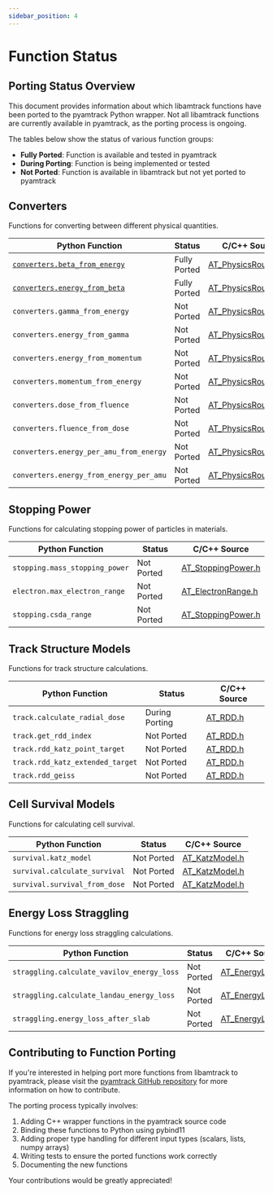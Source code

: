 ```yaml
---
sidebar_position: 4
---
```


# Function Status

## Porting Status Overview

This document provides information about which libamtrack functions have been ported to the pyamtrack Python wrapper. Not all libamtrack functions are currently available in pyamtrack, as the porting process is ongoing.

The tables below show the status of various function groups:
- **Fully Ported**: Function is available and tested in pyamtrack
- **During Porting**: Function is being implemented or tested
- **Not Ported**: Function is available in libamtrack but not yet ported to pyamtrack

## Converters

Functions for converting between different physical quantities.

| Python Function | Status | C/C++ Source |
|-----------------|--------|--------------|
| [`converters.beta_from_energy`](API/converters.md#beta_from_energy) | Fully Ported | [AT_PhysicsRoutines.h](https://github.com/libamtrack/library/blob/master/include/AT_PhysicsRoutines.h#L68) |
| [`converters.energy_from_beta`](API/converters.md#energy_from_beta) | Fully Ported | [AT_PhysicsRoutines.h](https://github.com/libamtrack/library/blob/master/include/AT_PhysicsRoutines.h#L68) |
| `converters.gamma_from_energy` | Not Ported | [AT_PhysicsRoutines.h](https://github.com/libamtrack/library/blob/master/include/AT_PhysicsRoutines.h#L152) |
| `converters.energy_from_gamma` | Not Ported | [AT_PhysicsRoutines.h](https://github.com/libamtrack/library/blob/master/include/AT_PhysicsRoutines.h#L112) |
| `converters.energy_from_momentum` | Not Ported | [AT_PhysicsRoutines.h](https://github.com/libamtrack/library/blob/master/include/AT_PhysicsRoutines.h#L132) |
| `converters.momentum_from_energy` | Not Ported | [AT_PhysicsRoutines.h](https://github.com/libamtrack/library/blob/master/include/AT_PhysicsRoutines.h#L419) |
| `converters.dose_from_fluence` | Not Ported | [AT_PhysicsRoutines.h](https://github.com/libamtrack/library/blob/master/include/AT_PhysicsRoutines.h#L446) |
| `converters.fluence_from_dose` | Not Ported | [AT_PhysicsRoutines.h](https://github.com/libamtrack/library/blob/master/include/AT_PhysicsRoutines.h#L485) |
| `converters.energy_per_amu_from_energy` | Not Ported | [AT_PhysicsRoutines.h](https://github.com/libamtrack/library/blob/master/include/AT_PhysicsRoutines.h#L51) |
| `converters.energy_from_energy_per_amu` | Not Ported | [AT_PhysicsRoutines.h](https://github.com/libamtrack/library/blob/master/include/AT_PhysicsRoutines.h#L59) |

## Stopping Power

Functions for calculating stopping power of particles in materials.

| Python Function | Status | C/C++ Source |
|-----------------|--------|--------------|
| `stopping.mass_stopping_power` | Not Ported | [AT_StoppingPower.h](https://github.com/libamtrack/library/blob/master/include/AT_StoppingPower.h#L151) |
| `electron.max_electron_range` | Not Ported | [AT_ElectronRange.h](https://github.com/libamtrack/library/blob/master/include/AT_ElectronRange.h) |
| `stopping.csda_range` | Not Ported | [AT_StoppingPower.h](https://github.com/libamtrack/library/blob/master/include/AT_DataRange.h#L112) |


## Track Structure Models

Functions for track structure calculations.

| Python Function | Status | C/C++ Source |
|-----------------|--------|--------------|
| `track.calculate_radial_dose` | During Porting | [AT_RDD.h](https://github.com/libamtrack/library/blob/master/include/AT_RDD.h) |
| `track.get_rdd_index` | Not Ported | [AT_RDD.h](https://github.com/libamtrack/library/blob/master/include/AT_RDD.h) |
| `track.rdd_katz_point_target` | Not Ported | [AT_RDD.h](https://github.com/libamtrack/library/blob/master/include/AT_RDD.h) |
| `track.rdd_katz_extended_target` | Not Ported | [AT_RDD.h](https://github.com/libamtrack/library/blob/master/include/AT_RDD.h) |
| `track.rdd_geiss` | Not Ported | [AT_RDD.h](https://github.com/libamtrack/library/blob/master/include/AT_RDD.h) |

## Cell Survival Models

Functions for calculating cell survival.

| Python Function | Status | C/C++ Source |
|-----------------|--------|--------------|
| `survival.katz_model` | Not Ported | [AT_KatzModel.h](https://github.com/libamtrack/library/blob/master/include/AT_KatzModel.h) |
| `survival.calculate_survival` | Not Ported | [AT_KatzModel.h](https://github.com/libamtrack/library/blob/master/include/AT_KatzModel.h) |
| `survival.survival_from_dose` | Not Ported | [AT_KatzModel.h](https://github.com/libamtrack/library/blob/master/include/AT_KatzModel.h) |

## Energy Loss Straggling

Functions for energy loss straggling calculations.

| Python Function | Status | C/C++ Source |
|-----------------|--------|--------------|
| `straggling.calculate_vavilov_energy_loss` | Not Ported | [AT_EnergyLoss.h](https://github.com/libamtrack/library/blob/master/include/AT_EnergyLoss.h) |
| `straggling.calculate_landau_energy_loss` | Not Ported | [AT_EnergyLoss.h](https://github.com/libamtrack/library/blob/master/include/AT_EnergyLoss.h) |
| `straggling.energy_loss_after_slab` | Not Ported | [AT_EnergyLoss.h](https://github.com/libamtrack/library/blob/master/include/AT_EnergyLoss.h) |

## Contributing to Function Porting

If you're interested in helping port more functions from libamtrack to pyamtrack, please visit the [pyamtrack GitHub repository](https://github.com/libamtrack/pyamtrack) for more information on how to contribute.

The porting process typically involves:
1. Adding C++ wrapper functions in the pyamtrack source code
2. Binding these functions to Python using pybind11
3. Adding proper type handling for different input types (scalars, lists, numpy arrays)
4. Writing tests to ensure the ported functions work correctly
5. Documenting the new functions

Your contributions would be greatly appreciated!